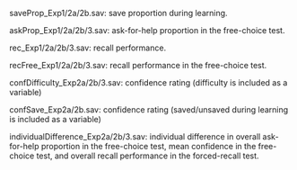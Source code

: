 saveProp_Exp1/2a/2b.sav: save proportion during learning.

askProp_Exp1/2a/2b/3.sav: ask-for-help proportion in the free-choice test.

rec_Exp1/2a/2b/3.sav: recall performance.

recFree_Exp1/2a/2b/3.sav: recall performance in the free-choice test.

confDifficulty_Exp2a/2b/3.sav: confidence rating (difficulty is included as a variable)

confSave_Exp2a/2b.sav: confidence rating (saved/unsaved during learning is included as a variable)

individualDifference_Exp2a/2b/3.sav: individual difference in overall ask-for-help proportion in the free-choice test, mean confidence in the free-choice test, and overall recall performance in the forced-recall test.